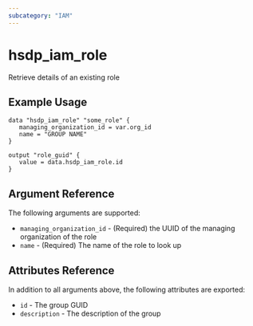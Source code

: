```yaml
---
subcategory: "IAM"
---
```


# hsdp_iam_role

Retrieve details of an existing role

## Example Usage

```hcl
data "hsdp_iam_role" "some_role" {
   managing_organization_id = var.org_id
   name = "GROUP NAME"
}
```

```hcl
output "role_guid" {
   value = data.hsdp_iam_role.id
}
```

## Argument Reference

The following arguments are supported:

* `managing_organization_id` - (Required) the UUID of the managing organization of the role
* `name` - (Required) The name of the role to look up

## Attributes Reference

In addition to all arguments above, the following attributes are exported:

* `id` - The group GUID
* `description` - The description of the group
